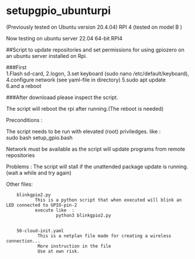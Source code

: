 # setupgpio_ubunturpi

(Previously tested on Ubuntu version 20.4.04)
RPI 4 (tested on model B )

Now testing on ubuntu server 22.04 64-bit
RPI4

##Script to update repositories and set permissions for using gpiozero on an ubuntu server installed on Rpi.

 
###First  
1.Flash sd-card,
2.logon, 
3.set keyboard (sudo nano /etc/default/keyboard), 
4.configure network (see yaml-file in directory)
5.sudo apt update  
6.and a reboot
   

###After
downloaad please inspect the script.

The script will reboot the rpi after running.(The reboot is needed)




Preconditions :

  The script needs to be run with elevated (root) priviledges.
  like :  
    sudo bash setup_gpio.bash
 
  Network must be available as the script will update programs from remote repositories

Problems :
  The script will stall if the unattended package update is running.(wait a while and try again)
  

  
Other files:

        blinkgpio2.py  
               This is a python script that when executed will blink an LED connected to GPIO-pin-2
               execute like  :
                       python3 blinkgpio2.py
                                                                                                                                                                                 
                       
        50-cloud-init.yaml
                This is a netplan file made for creating a wireless connection... 
                More instruction in the file
                Use at own risk.
